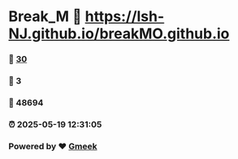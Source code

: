 # Break_M :link: https://lsh-NJ.github.io/breakMO.github.io 
### :page_facing_up: [30](https://lsh-NJ.github.io/breakMO.github.io/tag.html) 
### :speech_balloon: 3 
### :hibiscus: 48694 
### :alarm_clock: 2025-05-19 12:31:05 
### Powered by :heart: [Gmeek](https://github.com/Meekdai/Gmeek)
